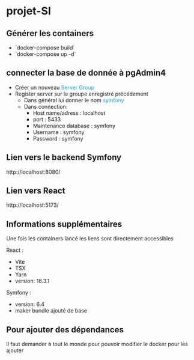 # projet-SI
## Générer les containers

<ul>
    <li>`docker-compose build`</li>
    <li>`docker-compose up -d`</li>
</ul>

## connecter la base de donnée à pgAdmin4

<ul>
    <li>Créer un nouveau <span style="color:#0ea5e9">Server Group</span></li>
    <li>Register server sur le groupe enregistré précédement
        <ul>
            <li>Dans général lui donner le nom <span style="color:#0ea5e9">symfony</li>
            <li>Dans connection:
                <ul>
                    <li>Host name/adress : localhost</li>
                    <li>port : 5433</li>
                    <li>Maintenance database : symfony</li>
                    <li>Username : symfony</li>
                    <li>Password : symfony</li>
                </ul>
            </li>
        </ul>
    </li>
</ul>

## Lien vers le backend Symfony
http://localhost:8080/
## Lien vers React
http://localhost:5173/


## Informations supplémentaires
Une fois les containers lancé les liens sont directement accessibles

React :
<ul>
    <li>Vite</li>
    <li>TSX</li>
    <li>Yarn</li>
    <li>version: 18.3.1</li>
</ul>

Symfony :
<ul>
    <li>version: 6.4</li>
    <li>maker bundle ajouté de base</li>
</ul>

## Pour ajouter des dépendances
Il faut demander à tout le monde pour pouvoir modifier le docker pour les ajouter